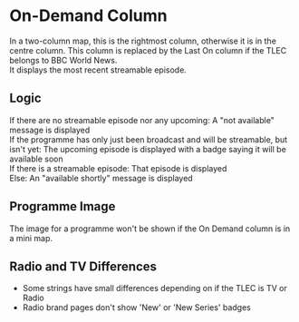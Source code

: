 On-Demand Column
=========

In a two-column map, this is the rightmost column, otherwise it is in the centre column.
This column is replaced by the Last On column if the TLEC belongs to BBC World News.  
It displays the most recent streamable episode.

## Logic
If there are no streamable episode nor any upcoming: A "not available" message is displayed  
If the programme has only just been broadcast and will be streamable, but isn't yet: The upcoming episode is displayed with a badge saying it will be available soon  
If there is a streamable episode: That episode is displayed  
Else: An "available shortly" message is displayed

## Programme Image
The image for a programme won't be shown if the On Demand column is in a mini map.

## Radio and TV Differences
* Some strings have small differences depending on if the TLEC is TV or Radio
* Radio brand pages don't show 'New' or 'New Series' badges
